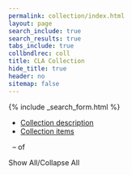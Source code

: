 ```yaml
---
permalink: collection/index.html
layout: page
search_include: true
search_results: true
tabs_include: true
collbndlrec: coll
title: CLA Collection
hide_title: true
header: no
sitemap: false
---
```


{% include _search_form.html %}

<ul id="tablist" class="tabs" data-tab>
  <li class="tab-title active" data-tabname="coll"><a id="colltab_title" href="#coll">Collection description<span id="collcnt"></span></a></li>
  <li class="tab-title" data-tabname="bndl"><a id="bndltab_title" href="#item">Collection items<span id="bndlcnt"></span></a></li>
</ul>
<div class="tabs-content">
<!-- TODO: content and active classes are for Foundation tabs. The sectiontab
class is a holdover from old CLA website.  Clean this up later, if desired. -->
  <div class="content active" id="coll"><div class="detailonly sectiontab" id="collbndlrec"><ol id="colllist" class="alt" start="0"></ol></div></div>
  <div class="content detailonly sectiontab" id="item">
    <p id="bndlresultscnt">&nbsp;<b><span name="start" class="counts"></span></b> &ndash; <b><span name="end"></span></b> of <b><span name="total"></span></b> <span name="results"></span></p>
    <label id="bndlshowall" class="showall">Show All/Collapse All&nbsp;<i id="show-all-caret-coll" class="icon fa-caret-right"></i></label>
    <ol id="bndllist" class="alt" start="0">
    </ol>
  <div class="pagination" id="bndlpaginator"></div>
  </div>
</div>
